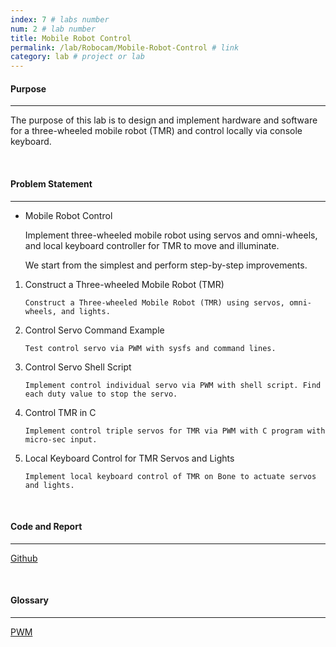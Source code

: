 ```yaml
---
index: 7 # labs number
num: 2 # lab number
title: Mobile Robot Control
permalink: /lab/Robocam/Mobile-Robot-Control # link
category: lab # project or lab
---
```


#### **Purpose**

---

The purpose of this lab is to design and implement hardware and software for a three-wheeled mobile robot (TMR) and control locally via console keyboard.

<br>

#### **Problem Statement**

---

- Mobile Robot Control

  Implement three-wheeled mobile robot using servos and omni-wheels, and local keyboard controller for TMR to move and illuminate.

  We start from the simplest and perform step-by-step improvements.

1. Construct a Three-wheeled Mobile Robot (TMR)

   ```
   Construct a Three-wheeled Mobile Robot (TMR) using servos, omni-wheels, and lights.
   ```

2. Control Servo Command Example

   ```
   Test control servo via PWM with sysfs and command lines.
   ```

3. Control Servo Shell Script

   ```
   Implement control individual servo via PWM with shell script. Find each duty value to stop the servo.
   ```

4. Control TMR in C

   ```
   Implement control triple servos for TMR via PWM with C program with micro-sec input.
   ```

5. Local Keyboard Control for TMR Servos and Lights

   ```
   Implement local keyboard control of TMR on Bone to actuate servos and lights.
   ```

<br>

#### **Code and Report**

---

[Github](https://github.com/Heejinee3/Robocam/tree/master/Mobile%20Robot%20Control)

<br>

#### **Glossary**

---

[PWM](https://velog.io/@chunjakim/PWM-Pulse-Width-Modulation)
